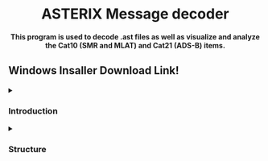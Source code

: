 <div align="center">
<h1 align="center">ASTERIX Message decoder</h1>
<h4 align="center">This program is used to decode .ast files as well as visualize and analyze the Cat10 (SMR and MLAT) and Cat21 (ADS-B) items.</h4>
</div>

<h2>Windows Insaller <a>Download Link</a>!</h2>
</div>
<details>
  <summary><h3>Introduction</h3></summary>
  <p align="justify">The ASTERIX protocol is an ATM surveillance data binary messaging format used for exchanging information between surveillance and automation systems. It is designed to optimize data transmission with limited bandwidth while preserving all necessary information. The software decodes Cat 10 for SMR and MLAT (Surface Movement Radar and Multilateration) and Cat 21 for ADS-B (Automatic Dependent Surveillance-Broadcast). It enables the analysis of real traffic on the airport surface, including approximate positions, takeoffs, and ADS-B trajectories during surface operations and in-flight. SMR detects and locates targets in airport maneuvering and parking areas, while MLAT uses multiple receivers to triangulate the position of aircraft or ground vehicles. ADS-B relies on aircraft-supplied data, including flight identification, position, and other relevant parameters obtained from onboard systems. </p>
</details>

<details>
  <summary><h3>Structure</h3></summary>

  <h4>General Structure </h4>

<p align="justify">This application utilizes web technologies such as JavaScript (including TypeScript), HTML, and CSS. It is built on the Electron framework, which provides two main threads: Main and Renderer. These threads resemble a server-client relationship, where the Renderer acts as the web client and the Main thread serves as the server. Inter-process communication (IPC) facilitates communication between the two threads, functioning as a fast HTTP-based information exchange. The application offloads heavy calculations, such as file decoding, writing, and performance parameter calculations, to separate processes called Workers. The Main thread includes the main file (index.ts) responsible for launching the application and managing the Renderer thread. Additionally, various IPC-triggered functions are executed in response to events sent by the Renderer, such as opening a file or retrieving the first 10000 messages from a list.</p>


- loadFileIpc: open the file picker and load a file.

- block_slicer: slice a whole file Buffer into buffers containing individual messages.

- getMessagesIpcWorker: decodes the messages using a worker.

- getMessagesIpcSlices: sends 10000 decoded messages.

- writeKmlFile: Write a kml file in a separate Worker.

<p align="justify">Within the Renderer thread, the application is organized into files that describe the rendered objects and pages (with the .svelte extension) as well as scripts (with the .ts extension) that handle the logic for the Map and Simulation. The primary Svelte files include App.svelte, which defines the general structure and Map component, ExpandableTable.svelte for the table view, and Parameters.svelte for the performance parameters view. On the script side, map.ts is responsible for initializing the map, graphicsLayer.ts manages the logic for 3D objects and layer management, groundLayer.ts handles ground markers and layer management, and areaLayer.ts defines ground areas. Additionally, Simulation.svelte is responsible for the simulation logic and rendering associated controls. Some of the workload is offloaded to Web Workers to ensure smoother operation and prevent blocking the main thread during computationally intensive tasks.</p>

  <h4>
Used software and libraries</h4>

The Web Application utilizes several libraries, including:

·ElectronJS: Enables the creation of cross-platform desktop applications using web technologies.
·Typescript: Adds type safety to JavaScript, enhancing the developer experience.
·Svelte.js: A frontend compiler that offers a reactive DOM and improved performance for building dynamic web applications.
·ArcGIS API for JavaScript: A lightweight and powerful library for embedding maps and visualizing data in web applications.
·Bootstrap 5: A CSS framework that provides a range of UI components, such as buttons, menus, and sliders.

In addition, other libraries used include Geolib for coordinate conversion and geometric operations, GeoJSON for quick conversion to KML, and Array-search for efficient searches.


<details>
  <summary><h3>How to</h3></summary>
  <h5>Installation</h5>
  <p>Download the <a href="https://github.com/PauBaguer/asterix-visualizer/releases/tag/0.1.0" >executable</a> for Windows</p>
  <h5>First steps</h5>
  <p align="justify">On the home page you can visualize some of the usage tips of the program and the team members.</p>
  <p align="justify">To begin, one has to load a file using the Load File menu. Pressing the button will open a prompt to select a file. Files must have .ast extension</p>
    <br>
<h5>Explore the table</h5>
  <p align="justify">The Web Application provides a range of information through the data items of the messages. Here are some of the capabilities it offers:</p>
<p align="justify">
Filter by category, system, and message type: You can apply filters to view messages based on their category, system, or message type. This allows you to focus on specific subsets of data.
</p>
<p align="justify">
Access to detailed information: Some data items have additional information. You can click the button to expand a row and visualize extra information.
</p>
  <h5>Map and simulation</h5>
  <p align="justify">The simulation controls in the Web Application provide various functionalities:

-Start, stop, and restart the simulation: Allows you to control the execution of the simulation.
-Move forwards and backwards: Enables navigation through different time points in the simulation.
-Change the speed of the simulation time: Adjusts the playback speed of the simulation.
-Choose the type of traffic to display: Allows you to select the specific type of traffic (e.g., airplanes) you want to see in the simulation.
-Click on airplane paths for information: By clicking on the path of an airplane, you can access the main information contained in its message at that particular moment.</p>
These simulation controls give users the ability to interact with the application, customize their viewing experience, and access detailed information about individual airplanes. Additionally, the option to view the airplanes in 3D enhances the visual representation of the simulation.

  <h5>Export data to csv...</h5>
    <div align="center">
  <img src="https://github.com/PauBaguer/asterix-visualizer/blob/master/assets/DataCsv.gif" width = 80%>
  </div>
  <h5>Export routes to kml...</h5>
    <div align="center">
  <img src="https://github.com/PauBaguer/asterix-visualizer/blob/master/assets/DataKml.gif" width = 80%>
  
<h5>Other extras</h5>
    <p align="justify">
    - Data Item I021/090 Quality Indicators decodification
    </p>

</details>


<h3> Team members</h3>

- Daniel Carneros Mateu</li>
- Pablo Carreras Escudero</li>
- José Ramón Iniesta Expósito</li>
- Hatim Benallal Benallal</li>
- Nicolai Galici-Tiscenco</li>

